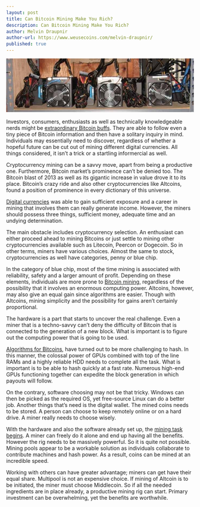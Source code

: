 ```yaml
---
layout: post
title: Can Bitcoin Mining Make You Rich?
description: Can Bitcoin Mining Make You Rich?
author: Melvin Draupnir
author-url: https://www.weusecoins.com/melvin-draupnir/
published: true
---
```


<center><img src="/images/bitcoin-mining-rich.jpg" alt="bitcoin mining rich"/></center>

<p>Investors, consumers, enthusiasts as well as technically knowledgeable nerds might be <a href="/the-coinsman-visits-another-chinese-bitcoin/">extraordinary Bitcoin buffs</a>. They are able to follow even a tiny piece of Bitcoin information and then have a solitary inquiry in mind. Individuals may essentially need to discover, regardless of whether a hopeful future can be cut out of mining different digital currencies. All things considered, it isn’t a trick or a startling informercial as well. </p>

<p>Cryptocurrency mining can be a savvy move, apart from being a productive one. Furthermore, Bitcoin market’s prominence can’t be denied too. The Bitcoin blast of 2013 as well as its gigantic increase in value drove it to its place. Bitcoin’s crazy ride and also other cryptocurrencies like Altcoins, found a position of prominence in every dictionary of this universe. </p>

<p><a href="/60000-sq-ft-michigan-warehouse-to-become-home-to/">Digital currencies</a> was able to gain sufficient exposure and a career in mining that involves them can really generate income. However, the miners should possess three things, sufficient money, adequate time and an undying determination. </p>

<p>The main obstacle includes cryptocurrency selection. An enthusiast can either proceed ahead to mining Bitcoins or just settle to mining other cryptocurrencies available such as Litecoin, Peercon or Dogecoin. So in other terms, miners have various choices. Almost the same to stock, cryptocurrencies as well have categories, penny or blue chip. </p>

<p>In the category of blue chip, most of the time mining is associated with reliability, safety and a larger amount of profit. Depending on these elements, individuals are more prone to <a href="/bitcoin-mining-for-the-newly-initiated/">Bitcoin mining</a>, regardless of the possibility that it involves an enormous computing power. Altcoins, however, may also give an equal gain since algorithms are easier. Though with Altcoins, mining simplicity and the possibility for gains aren’t certainly proportional.</p>

<p>The hardware is a part that starts to uncover the real challenge. Even a miner that is a techno-savvy can’t deny the difficulty of Bitcoin that is connected to the generation of a new block. What is important is to figure out the computing power that is going to be used. </p>

<p><a href="/how-to-mine-bitcoins/">Algorithms for Bitcoins</a>, have turned out to be more challenging to hash. In this manner, the colossal power of GPUs combined with top of the line RAMs and a highly reliable HDD needs to complete all the task. What is important is to be able to hash quickly at a fast rate. Numerous high-end GPUs functioning together can expedite the block generation in which payouts will follow. </p>

<p>On the contrary, software choosing may not be that tricky. Windows can then be picked as the required OS, yet free-source Linux can do a better job. Another things that’s need is the digital wallet. The mined coins needs to be stored. A person can choose to keep remotely online or on a hard drive. A miner really needs to choose wisely.</p>

<p>With the hardware and also the software already set up, the <a href="/genesis-mining-cloud-mining-review/">mining task begins</a>. A miner can freely do it alone and end up having all the benefits. However the rig needs to be massively powerful. So it is quite not possible. Mining pools appear to be a workable solution as individuals collaborate to contribute machines and hash power. As a result, coins can be mined at an incredible speed. </p>

<p>Working with others can have greater advantage; miners can get have their equal share. Multipool is not an expensive choice. If mining of Altcoin is to be initiated, the miner must choose Middlecoin. So if all the needed ingredients are in place already, a productive mining rig can start. Primary investment can be overwhelming, yet the benefits are worthwhile.</p> 
